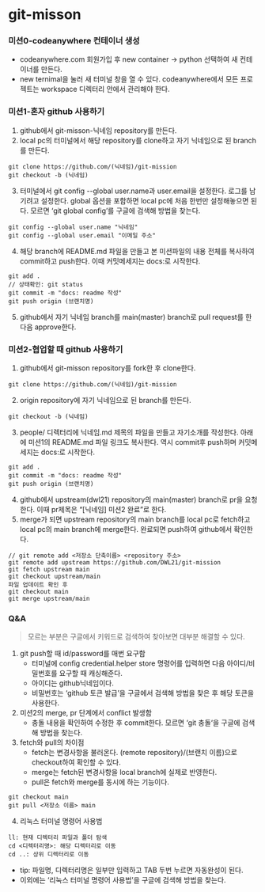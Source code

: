 # git-misson
### 미션0-codeanywhere 컨테이너 생성
  * codeanywhere.com 회원가입 후 new container -> python 선택하여 새 컨테이너를 만든다.
  * new ternimal을 눌러 새 터미널 창을 열 수 있다. codeanywhere에서 모든 프로젝트는 workspace 디렉터리 안에서 관리해야 한다.

### 미션1-혼자 github 사용하기
1. github에서 git-misson-닉네임 repository를 만든다.
2. local pc의 터미널에서 해당 repository를 clone하고 자기 닉네임으로 된 branch를 만든다.
```
git clone https://github.com/(닉네임)/git-mission
git checkout -b (닉네임)
```
3. 터미널에서 git config --global user.name과 user.email을 설정한다. 로그를 남기려고 설정한다. global 옵션을 포함하면 local pc에 처음 한번만 설정해놓으면 된다. 모르면 ‘git global config’를 구글에 검색해 방법을 찾는다.
```
git config --global user.name "닉네임"
git config --global user.email "이메일 주소"
```
4. 해당 branch에 README.md 파일을 만들고 본 미션파일의 내용 전체를 복사하여 commit하고 push한다. 이때 커밋메세지는 docs:로 시작한다.
```
git add .
// 상태확인: git status
git commit -m "docs: readme 작성"
git push origin (브랜치명)
```
5. github에서 자기 닉네임 branch를 main(master) branch로 pull request를 한 다음 approve한다.

### 미션2-협업할 때 github 사용하기
1. github에서 git-misson repository를 fork한 후 clone한다.
```
git clone https://github.com/(닉네임)/git-mission
```
2. origin repository에 자기 닉네임으로 된 branch를 만든다.
```
git checkout -b (닉네임)
```
3. people/ 디렉터리에 닉네임.md 제목의 파일을 만들고 자기소개를 작성한다. 아래에 미션1의 README.md 파일 링크도 복사한다. 역시 commit후 push하며 커밋메세지는 docs:로 시작한다.
```
git add .
git commit -m "docs: readme 작성"
git push origin (브랜치명)
```
4. github에서 upstream(dwl21) repository의 main(master) branch로 pr을 요청한다. 이때 pr제목은 “[닉네임] 미션2 완료”로 한다.
5. merge가 되면 upstream repository의 main branch를 local pc로 fetch하고 local pc의 main branch에 merge한다. 완료되면 push하여 github에서 확인한다.
```
// git remote add <저장소 단축이름> <repository 주소>
git remote add upstream https://github.com/DWL21/git-mission
git fetch upstream main
git checkout upstream/main
파일 업데이트 확인 후
git checkout main
git merge upstream/main
```

### Q&A
> 모르는 부분은 구글에서 키워드로 검색하여 찾아보면 대부분 해결할 수 있다.  
1. git push할 때 id/password를 매번 요구함
	* 터미널에 config credential.helper store 명령어를 입력하면 다음 아이디/비밀번호를 요구할 때 캐싱해준다.
	* 아이디는 github닉네임이다.
	* 비밀번호는 ‘github 토큰 발급’을 구글에서 검색해 방법을 찾은 후 해당 토큰을 사용한다.
2. 미션2의 merge, pr 단계에서 conflict 발생함
	* 충돌 내용을 확인하여 수정한 후 commit한다. 모르면 ‘git 충돌‘을 구글에 검색해 방법을 찾는다.
3. fetch와 pull의 차이점
	* fetch는 변경사항을 불러온다. (remote repository)/(브랜치 이름)으로 checkout하여 확인할 수 있다.
	* merge는 fetch된 변경사항을 local branch에 실제로 반영한다.
	* pull은 fetch와 merge를 동시에 하는 기능이다.
```
git checkout main
git pull <저장소 이름> main
```

4. 리눅스 터미널 명령어 사용법
```
ll: 현재 디렉터리 파일과 폴더 탐색
cd <디렉터리명>: 해당 디렉터리로 이동
cd ..: 상위 디렉터리로 이동
```
  * tip: 파일명, 디렉터리명은 일부만 입력하고 TAB 두번 누르면 자동완성이 된다.
  * 이외에는 ‘리눅스 터미널 명령어 사용법’을 구글에 검색해 방법을 찾는다.
